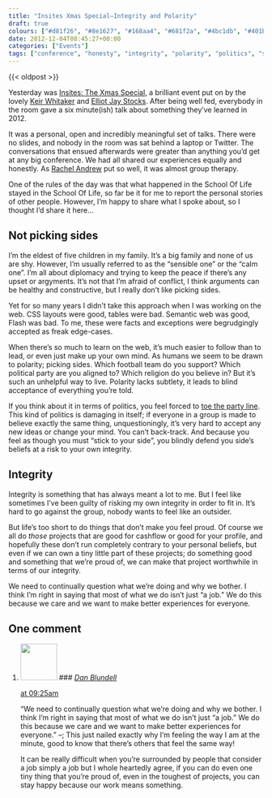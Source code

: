 ```yaml
---
title: "Insites Xmas Special—Integrity and Polarity"
draft: true
colours: ["#d81f26", "#8e1627", "#168aa4", "#681f2a", "#4bc1db", "#401b20", "#00CCFA"]
date: 2012-12-04T08:45:27+00:00
categories: ["Events"]
tags: ["conference", "honesty", "integrity", "polarity", "politics", "sharing"]
---
```


{{< oldpost >}}

Yesterday was [Insites: The Xmas Special](http://viewportindustries.com/events/insites-the-xmas-special/), a brilliant event put on by the lovely [Keir Whitaker](http://twitter.com/keirwhitaker) and [Elliot Jay Stocks](https://twitter.com/elliotjaystocks). After being well fed, everybody in the room gave a six minute(ish) talk about something they’ve learned in 2012.

It was a personal, open and incredibly meaningful set of talks. There were no slides, and nobody in the room was sat behind a laptop or Twitter. The conversations that ensued afterwards were greater than anything you’d get at any big conference. We had all shared our experiences equally and honestly. As [Rachel Andrew](http://twitter.com/rachelandrew) put so well, it was almost group therapy.

One of the rules of the day was that what happened in the School Of Life stayed in the School Of Life, so far be it for me to report the personal stories of other people. However, I’m happy to share what I spoke about, so I thought I’d share it here…

## Not picking sides

I’m the eldest of five children in my family. It’s a big family and none of us are shy. However, I’m usually referred to as the “sensible one” or the “calm one”. I’m all about diplomacy and trying to keep the peace if there’s any upset or argyments. It’s not that I’m afraid of conflict, I think arguments can be healthy and constructive, but I really don’t like picking sides.

Yet for so many years I didn’t take this approach when I was working on the web. CSS layouts were good, tables were bad. Semantic web was good, Flash was bad. To me, these were facts and exceptions were begrudgingly accepted as freak edge-cases.

When there’s so much to learn on the web, it’s much easier to follow than to lead, or even just make up your own mind. As humans we seem to be drawn to polarity; picking sides. Which football team do you support? Which political party are you aligned to? Which religion do you believe in? But it’s such an unhelpful way to live. Polarity lacks subtlety, it leads to blind acceptance of everything you’re told.

If you think about it in terms of politics, you feel forced to [toe the party line](http://en.wikipedia.org/wiki/Toe_the_line). This kind of politics is damaging in itself; if everyone in a group is made to believe exactly the same thing, unquestioningly, it’s very hard to accept any new ideas or change your mind. You can’t back-track. And because you feel as though you must “stick to your side”, you blindly defend you side’s beliefs at a risk to your own integrity.

## Integrity

Integrity is something that has always meant a lot to me. But I feel like sometimes I’ve been guilty of risking my own integrity in order to fit in. It’s hard to go against the group, nobody wants to feel like an outsider.

But life’s too short to do things that don’t make you feel proud. Of course we all do *those* projects that are good for cashflow or good for your profile, and hopefully these don’t run completely contrary to your personal beliefs, but even if we can own a tiny little part of these projects; do something good and something that we’re proud of, we can make that project worthwhile in terms of our integrity.

We need to continually question what we’re doing and why we bother. I think I’m right in saying that most of what we do isn’t just “a job.” We do this because we care and we want to make better experiences for everyone.



## One comment

<ol class="commentlist">
	<li class="comment even thread-even depth-1" id="li-comment-407">
			<div class="comment-author vcard">
			<img alt='' src='https://secure.gravatar.com/avatar/7c77bb634e33febe9e2e9a2745732ca3?s=72&amp;d=mm&amp;r=g' srcset='https://secure.gravatar.com/avatar/7c77bb634e33febe9e2e9a2745732ca3?s=144&amp;d=mm&amp;r=g 2x' class='avatar avatar-72 photo' height='72' width='72' />
### <cite class="fn"><a href='http://twitter.com/danblundell' rel='external nofollow' class='url'>Dan Blundell</a></cite>
		</div>
		<aside class="comment-meta commentmetadata"><p><a href="#comment-407"><time datetime="2012-12-04T09:25:28+00:00" pubdate class="published">
		 at <span class="hours">09:25am</span></time></a></p>
	</aside>
	<div class="comment-entry">
		“We need to continually question what we’re doing and why we bother. I think I’m right in saying that most of what we do isn’t just “a job.” We do this because we care and we want to make better experiences for everyone.” –; This just nailed exactly why I’m feeling the way I am at the minute, good to know that there’s others that feel the same way! 

It can be really difficult when you’re surrounded by people that consider a job simply a job but I whole heartedly agree, if you can do even one tiny thing that you’re proud of, even in the toughest of projects, you can stay happy because our work means something.
	</div>
</li>
</ol>
